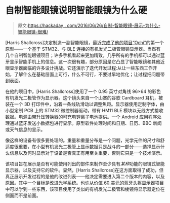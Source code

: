 # 自制智能眼镜说明智能眼镜为什么硬

> 原文:[https://hackaday . com/2016/06/26/自制-智能眼镜-展示-为什么-智能眼镜-很难/](https://hackaday.com/2016/06/26/homemade-smart-glasses-shows-why-smart-glasses-are-hard/)

[Harris Shallcross]决定制造一副智能眼镜，最近[完成了他的项目“Ochi”](https://hsel.co.uk/2016/06/16/ochi-version-1/)的第一个原型——一个基于 STM32、与 BLE 连接的有机发光二极管眼镜显示器。当然有几个自制智能眼镜项目；许多手机看起来更加精致，几乎所有的手机都可以通过蓝牙显示智能手机上的信息。这一次很有趣，部分原因是它凸显了智能眼镜和其他近眼显示器面临的许多设计挑战。它还演示了迭代开发过程:从让一些东西工作开始，了解什么在基础层面上可行，什么不可行，不要过早地优化；让过程把问题带到表面。

在他的项目中，[Harris Shallcross]使用了一个 0.95 英寸对角线 96×64 的彩色有机发光二极管作为显示器。这个镜头来自一个山寨的谷歌 Cardboard 耳机，被装在一个 3D 打印件中，沿着一条线轨滑动以调整焦距。显示器使用定制字体，由小型定制 PCB 上的 STM32 微控制器驱动，带有 HM11 BLE 模块以无线方式接收数据。电源由带升压转换器的可充电锂离子电池提供。一个 Android 应用程序处理通过蓝牙发送小数据包进行显示。原型软件处理时间和日期、日历、BBC 新闻或天气信息的显示。

像这样的设备有很多要处理的。重量和重量分布是一个问题，光学元件的尺寸和舒适度很重要，在小型有机发光二极管上显示数据只是战斗的一部分——选择显示什么信息以及何时显示对于设备是否真正有用至关重要，否则它只是一个技术演示。

该项目旨在展示是否有可能使用列出的部件来制作至少具有*某种*功能的眼镜式智能显示器，以及支持它的软件。显然，[Harris Shallcross]在这方面取得了成功，但真正展示开发过程的是他的改进列表——他决定需要进入第二个版本的内容，以及原因。其中一个目标是改进光学系统。也许从[价值 60 美元的蓝牙头盔显示器](http://hackaday.io/project/2068-%2460-bluetooth-head-mounted-display.-)项目中可以学到一些东西，该项目使用了类似的有机发光二极管和棱镜将显示器定位在侧面而不是前面。